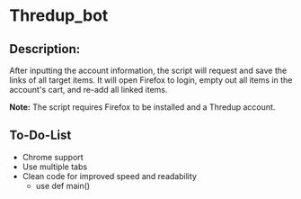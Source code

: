 # Thredup_bot

## Description:

After inputting the account information, the script will request and save the links of
all target items. It will open Firefox to login, empty out all items in the account's cart, and
re-add all linked items.

**Note:** The script requires Firefox to be installed and a Thredup account.

## To-Do-List
- Chrome support
- Use multiple tabs
- Clean code for improved speed and readability
  * use def main()


